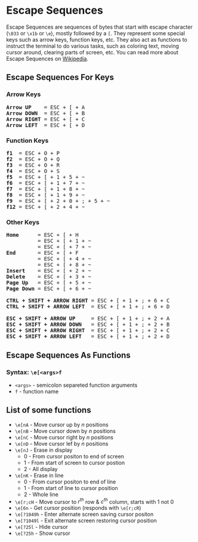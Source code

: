 # Escape Sequences

Escape Sequences are sequences of bytes that start with escape character (`\033` or `\x1b` or `\e`), mostly followed by a `[`. They represent some special keys such as arrow keys, function keys, etc. They also act as functions to instruct the terminal to do various tasks, such as coloring text, moving cursor around, clearing parts of screen, etc. You can read more about Escape Sequences on [Wikipedia](https://en.wikipedia.org/wiki/ANSI_escape_code).

## Escape Sequences For Keys

### Arrow Keys

<pre>
<b>Arrow UP</b>    = ESC + [ + A
<b>Arrow DOWN</b>  = ESC + [ + B
<b>Arrow RIGHT</b> = ESC + [ + C
<b>Arrow LEFT</b>  = ESC + [ + D
</pre>

### Function Keys

<pre>
<b>f1</b>  = ESC + O + P
<b>f2</b>  = ESC + O + Q
<b>f3</b>  = ESC + O + R
<b>f4</b>  = ESC + O + S
<b>f5</b>  = ESC + [ + 1 + 5 + ~
<b>f6</b>  = ESC + [ + 1 + 7 + ~
<b>f7</b>  = ESC + [ + 1 + 8 + ~
<b>f8</b>  = ESC + [ + 1 + 9 + ~
<b>f9</b>  = ESC + [ + 2 + 0 + ; + 5 + ~
<b>f12</b> = ESC + [ + 2 + 4 + ~
</pre>

### Other Keys

<pre>
<b>Home</b>      = ESC + [ + H
          = ESC + [ + 1 + ~
          = ESC + [ + 7 + ~
<b>End</b>       = ESC + [ + F
          = ESC + [ + 4 + ~
          = ESC + [ + 8 + ~
<b>Insert</b>    = ESC + [ + 2 + ~
<b>Delete</b>    = ESC + [ + 3 + ~
<b>Page Up</b>   = ESC + [ + 5 + ~
<b>Page Down</b> = ESC + [ + 6 + ~

<b>CTRL + SHIFT + ARROW RIGHT</b> = ESC + [ + 1 + ; + 6 + C
<b>CTRL + SHIFT + ARROW LEFT</b>  = ESC + [ + 1 + ; + 6 + D

<b>ESC + SHIFT + ARROW UP</b>     = ESC + [ + 1 + ; + 2 + A
<b>ESC + SHIFT + ARROW DOWN</b>   = ESC + [ + 1 + ; + 2 + B
<b>ESC + SHIFT + ARROW RIGHT</b>  = ESC + [ + 1 + ; + 2 + C
<b>ESC + SHIFT + ARROW LEFT</b>   = ESC + [ + 1 + ; + 2 + D
</pre>

## Escape Sequences As Functions

### Syntax: `\e[<args>f`

- `<args>` - semicolon separeted function arguments
- `f` - function name

## List of some functions

- `\e[nA` - Move cursor up by <i>n</i> positions
- `\e[nB` - Move cursor down by <i>n</i> positions
- `\e[nC` - Move cursor right by <i>n</i> positions
- `\e[nD` - Move cursor lef by <i>n</i> positions
- `\e[nJ` - Erase in display
  - 0 - From cursor positon to end of screen
  - 1 - From start of screen to cursor postion
  - 2 - All display
- `\e[nK` - Erase in line
  - 0 - From cursor positon to end of line
  - 1 - From start of line to cursor position
  - 2 - Whole line
- `\e[r;cH` - Move cursor to <i>r<sup>th</sup></i> row & <i>c<sup>th</sup></i> column, starts with 1 not 0
- `\e[6n` - Get cursor position (responds with `\e[r;cR`)
- `\e[?1049h` - Enter alternate screen saving cursor positon
- `\e[?1049l` - Exit alternate screen restoring cursor position
- `\e[?25l` - Hide cursor
- `\e[?25h` - Show cursor
